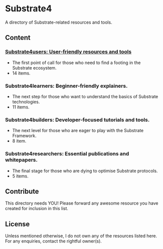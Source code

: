 # Substrate4

A directory of Substrate-related resources and tools.


## Content

### [Substrate4users: User-friendly resources and tools](https://github.com/anaelleltd/substrate4/blob/main/dir/Substrate4users.pdf)
* The first point of call for those who need to find a footing in the Substrate ecosystem.
* 14 items.

### Substrate4learners: Beginner-friendly explainers.
* The next step for those who want to understand the basics of Substrate technologies.
* 11 items.

### Substrate4builders: Developer-focused tutorials and tools.
* The next level for those who are eager to play with the Substrate Framework.
* 8 item.

### Substrate4researchers: Essential publications and whitepapers.
* The final stage for those who are dying to optimise Substrate protocols.
* 5 items.


## Contribute

This directory needs YOU! Please forward any awesome resource you have created for inclusion in this list.


## License

Unless mentioned otherwise, I do not own any of the resources listed here. For any enquiries, contact the rightful owner(s).

